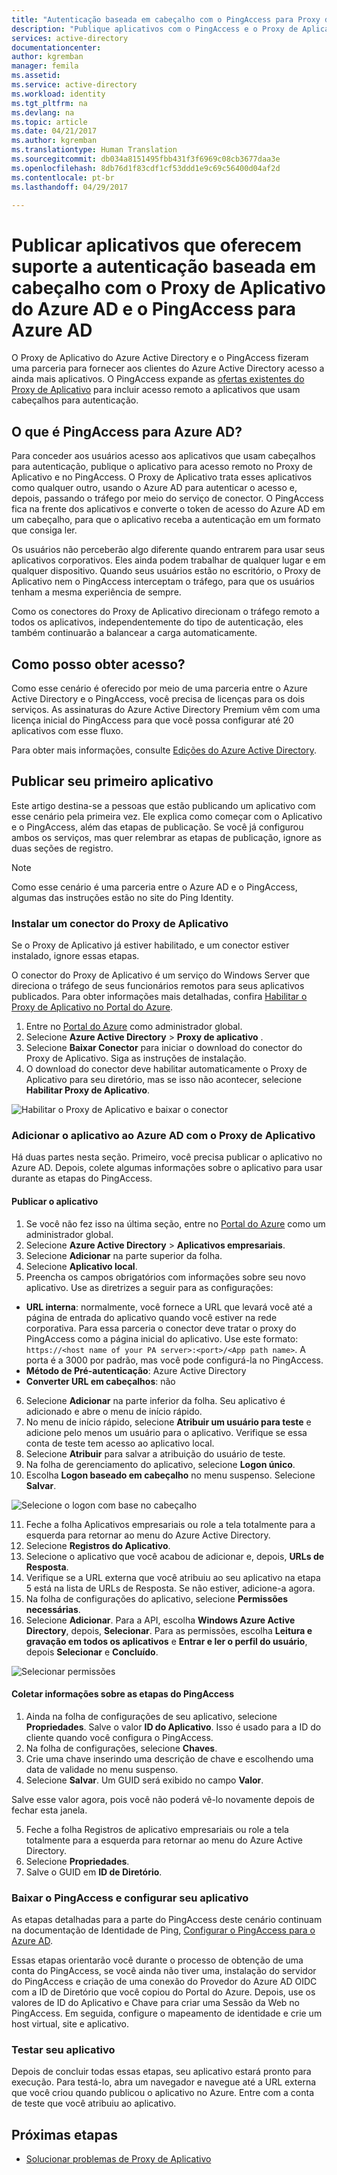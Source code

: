 ```yaml
---
title: "Autenticação baseada em cabeçalho com o PingAccess para Proxy de Aplicativo do Azure AD | Microsoft Docs"
description: "Publique aplicativos com o PingAccess e o Proxy de Aplicativo a fim de oferecer suporte à autenticação baseada em cabeçalho."
services: active-directory
documentationcenter: 
author: kgremban
manager: femila
ms.assetid: 
ms.service: active-directory
ms.workload: identity
ms.tgt_pltfrm: na
ms.devlang: na
ms.topic: article
ms.date: 04/21/2017
ms.author: kgremban
ms.translationtype: Human Translation
ms.sourcegitcommit: db034a8151495fbb431f3f6969c08cb3677daa3e
ms.openlocfilehash: 8db76d1f83cdf1cf53ddd1e9c69c56400d04af2d
ms.contentlocale: pt-br
ms.lasthandoff: 04/29/2017

---
```


# <a name="publish-applications-that-support-header-based-authentication-with-azure-ad-application-proxy-and-pingaccess"></a>Publicar aplicativos que oferecem suporte a autenticação baseada em cabeçalho com o Proxy de Aplicativo do Azure AD e o PingAccess para Azure AD

O Proxy de Aplicativo do Azure Active Directory e o PingAccess fizeram uma parceria para fornecer aos clientes do Azure Active Directory acesso a ainda mais aplicativos. O PingAccess expande as [ofertas existentes do Proxy de Aplicativo](active-directory-application-proxy-get-started.md) para incluir acesso remoto a aplicativos que usam cabeçalhos para autenticação. 

## <a name="what-is-pingaccess-for-azure-ad"></a>O que é PingAccess para Azure AD?

Para conceder aos usuários acesso aos aplicativos que usam cabeçalhos para autenticação, publique o aplicativo para acesso remoto no Proxy de Aplicativo e no PingAccess. O Proxy de Aplicativo trata esses aplicativos como qualquer outro, usando o Azure AD para autenticar o acesso e, depois, passando o tráfego por meio do serviço de conector. O PingAccess fica na frente dos aplicativos e converte o token de acesso do Azure AD em um cabeçalho, para que o aplicativo receba a autenticação em um formato que consiga ler. 

Os usuários não perceberão algo diferente quando entrarem para usar seus aplicativos corporativos. Eles ainda podem trabalhar de qualquer lugar e em qualquer dispositivo. Quando seus usuários estão no escritório, o Proxy de Aplicativo nem o PingAccess interceptam o tráfego, para que os usuários tenham a mesma experiência de sempre.

Como os conectores do Proxy de Aplicativo direcionam o tráfego remoto a todos os aplicativos, independentemente do tipo de autenticação, eles também continuarão a balancear a carga automaticamente. 

## <a name="how-do-i-get-access"></a>Como posso obter acesso?

Como esse cenário é oferecido por meio de uma parceria entre o Azure Active Directory e o PingAccess, você precisa de licenças para os dois serviços. As assinaturas do Azure Active Directory Premium vêm com uma licença inicial do PingAccess para que você possa configurar até 20 aplicativos com esse fluxo. 

Para obter mais informações, consulte [Edições do Azure Active Directory](active-directory-editions.md).

## <a name="publish-your-first-application"></a>Publicar seu primeiro aplicativo

Este artigo destina-se a pessoas que estão publicando um aplicativo com esse cenário pela primeira vez. Ele explica como começar com o Aplicativo e o PingAccess, além das etapas de publicação. Se você já configurou ambos os serviços, mas quer relembrar as etapas de publicação, ignore as duas seções de registro.

>[!NOTE]
>Como esse cenário é uma parceria entre o Azure AD e o PingAccess, algumas das instruções estão no site do Ping Identity. 

### <a name="install-an-application-proxy-connector"></a>Instalar um conector do Proxy de Aplicativo

Se o Proxy de Aplicativo já estiver habilitado, e um conector estiver instalado, ignore essas etapas.

O conector do Proxy de Aplicativo é um serviço do Windows Server que direciona o tráfego de seus funcionários remotos para seus aplicativos publicados. Para obter informações mais detalhadas, confira [Habilitar o Proxy de Aplicativo no Portal do Azure](active-directory-application-proxy-enable.md).

1. Entre no [Portal do Azure](https://portal.azure.com) como administrador global. 
2. Selecione **Azure Active Directory** > **Proxy de aplicativo** .
3. Selecione **Baixar Conector** para iniciar o download do conector do Proxy de Aplicativo. Siga as instruções de instalação. 
4. O download do conector deve habilitar automaticamente o Proxy de Aplicativo para seu diretório, mas se isso não acontecer, selecione **Habilitar Proxy de Aplicativo**. 

![Habilitar o Proxy de Aplicativo e baixar o conector](./media/application-proxy-ping-access/install-connector.png)

### <a name="add-your-app-to-azure-ad-with-application-proxy"></a>Adicionar o aplicativo ao Azure AD com o Proxy de Aplicativo

Há duas partes nesta seção. Primeiro, você precisa publicar o aplicativo no Azure AD. Depois, colete algumas informações sobre o aplicativo para usar durante as etapas do PingAccess. 

#### <a name="publish-the-app"></a>Publicar o aplicativo

1. Se você não fez isso na última seção, entre no [Portal do Azure](https://portal.azure.com) como um administrador global. 
2. Selecione **Azure Active Directory** > **Aplicativos empresariais**. 
3. Selecione **Adicionar** na parte superior da folha. 
4. Selecione **Aplicativo local**.
5. Preencha os campos obrigatórios com informações sobre seu novo aplicativo. Use as diretrizes a seguir para as configurações:
  - **URL interna**: normalmente, você fornece a URL que levará você até a página de entrada do aplicativo quando você estiver na rede corporativa. Para essa parceria o conector deve tratar o proxy do PingAccess como a página inicial do aplicativo. Use este formato: `https://<host name of your PA server>:<port>/<App path name>`. A porta é a 3000 por padrão, mas você pode configurá-la no PingAccess.
  - **Método de Pré-autenticação**: Azure Active Directory
  - **Converter URL em cabeçalhos**: não
6. Selecione **Adicionar** na parte inferior da folha. Seu aplicativo é adicionado e abre o menu de início rápido. 
7. No menu de início rápido, selecione **Atribuir um usuário para teste** e adicione pelo menos um usuário para o aplicativo. Verifique se essa conta de teste tem acesso ao aplicativo local. 
8. Selecione **Atribuir** para salvar a atribuição do usuário de teste. 
9. Na folha de gerenciamento do aplicativo, selecione **Logon único**. 
10. Escolha **Logon baseado em cabeçalho** no menu suspenso. Selecione **Salvar**.

  ![Selecione o logon com base no cabeçalho](./media/application-proxy-ping-access/sso-header.PNG)

11. Feche a folha Aplicativos empresariais ou role a tela totalmente para a esquerda para retornar ao menu do Azure Active Directory. 
12. Selecione **Registros do Aplicativo**.
13. Selecione o aplicativo que você acabou de adicionar e, depois, **URLs de Resposta**. 
14. Verifique se a URL externa que você atribuiu ao seu aplicativo na etapa 5 está na lista de URLs de Resposta. Se não estiver, adicione-a agora. 
15. Na folha de configurações do aplicativo, selecione **Permissões necessárias**. 
16. Selecione **Adicionar**. Para a API, escolha **Windows Azure Active Directory**, depois, **Selecionar**. Para as permissões, escolha **Leitura e gravação em todos os aplicativos** e **Entrar e ler o perfil do usuário**, depois **Selecionar** e **Concluído**.  

  ![Selecionar permissões](./media/application-proxy-ping-access/select-permissions.png) 

#### <a name="collect-information-for-the-pingaccess-steps"></a>Coletar informações sobre as etapas do PingAccess

1. Ainda na folha de configurações de seu aplicativo, selecione **Propriedades**. Salve o valor **ID do Aplicativo**. Isso é usado para a ID do cliente quando você configura o PingAccess.
2. Na folha de configurações, selecione **Chaves**. 
3. Crie uma chave inserindo uma descrição de chave e escolhendo uma data de validade no menu suspenso. 
4. Selecione **Salvar**. Um GUID será exibido no campo **Valor**. 

  Salve esse valor agora, pois você não poderá vê-lo novamente depois de fechar esta janela. 

5. Feche a folha Registros de aplicativo empresariais ou role a tela totalmente para a esquerda para retornar ao menu do Azure Active Directory.
6. Selecione **Propriedades**.
7. Salve o GUID em **ID de Diretório**. 

### <a name="download-pingaccess-and-configure-your-app"></a>Baixar o PingAccess e configurar seu aplicativo

As etapas detalhadas para a parte do PingAccess deste cenário continuam na documentação de Identidade de Ping, [Configurar o PingAccess para o Azure AD](https://docs.pingidentity.com/bundle/paaad_m_ConfigurePAforMSAzureADSolution_paaad43/page/pa_c_PAAzureSolutionOverview.html).

Essas etapas orientarão você durante o processo de obtenção de uma conta do PingAccess, se você ainda não tiver uma, instalação do servidor do PingAccess e criação de uma conexão do Provedor do Azure AD OIDC com a ID de Diretório que você copiou do Portal do Azure. Depois, use os valores de ID do Aplicativo e Chave para criar uma Sessão da Web no PingAccess. Em seguida, configure o mapeamento de identidade e crie um host virtual, site e aplicativo.

### <a name="test-your-app"></a>Testar seu aplicativo

Depois de concluir todas essas etapas, seu aplicativo estará pronto para execução. Para testá-lo, abra um navegador e navegue até a URL externa que você criou quando publicou o aplicativo no Azure. Entre com a conta de teste que você atribuiu ao aplicativo. 

## <a name="next-steps"></a>Próximas etapas

- [Solucionar problemas de Proxy de Aplicativo](active-directory-application-proxy-troubleshoot.md)

